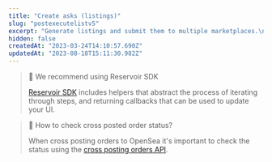 ```yaml
---
title: "Create asks (listings)"
slug: "postexecutelistv5"
excerpt: "Generate listings and submit them to multiple marketplaces.\n\n Notes:\n\n- Please use the `/cross-posting-orders/v1` to check the status on cross posted bids.\n\n- We recommend using Reservoir SDK as it abstracts the process of iterating through steps, and returning callbacks that can be used to update your UI."
hidden: false
createdAt: "2023-03-24T14:10:57.690Z"
updatedAt: "2023-08-18T15:11:30.982Z"
---
```

> 🚧 We recommend using Reservoir SDK
> 
> [Reservoir SDK](https://docs.reservoir.tools/reference/reservoir-sdk-jstsnode) includes helpers that abstract the process of iterating through steps, and returning callbacks that can be used to update your UI.

> 📘 How to check cross posted order status?
> 
> When cross posting orders to OpenSea it's important to check the status using the [cross posting orders API](https://docs.reservoir.tools/reference/getcrosspostingordersv1).
